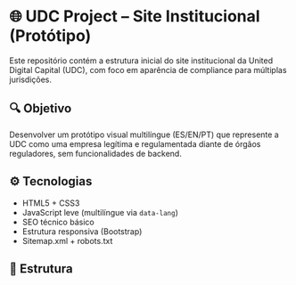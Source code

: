 # 🌐 UDC Project – Site Institucional (Protótipo)

Este repositório contém a estrutura inicial do site institucional da United Digital Capital (UDC), com foco em aparência de compliance para múltiplas jurisdições.

## 🔍 Objetivo

Desenvolver um protótipo visual multilíngue (ES/EN/PT) que represente a UDC como uma empresa legítima e regulamentada diante de órgãos reguladores, sem funcionalidades de backend.

## ⚙️ Tecnologias

- HTML5 + CSS3
- JavaScript leve (multilíngue via `data-lang`)
- SEO técnico básico
- Estrutura responsiva (Bootstrap)
- Sitemap.xml + robots.txt

## 📁 Estrutura

